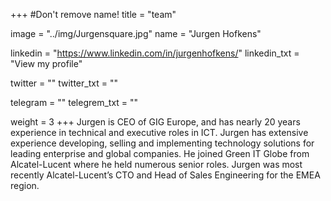 +++
#Don't remove name!
title = "team"

image = "../img/Jurgensquare.jpg"
name = "Jurgen Hofkens"

linkedin = "https://www.linkedin.com/in/jurgenhofkens/"
linkedin_txt = "View my profile"

twitter = ""
twitter_txt = ""

telegram = ""
telegrem_txt = ""

weight = 3
+++
Jurgen is CEO of GIG Europe, and has nearly 20 years experience in technical and executive roles in ICT.  Jurgen has extensive experience developing, selling and implementing technology solutions for leading enterprise and global companies.  He joined Green IT Globe from Alcatel-Lucent where he held numerous senior roles.  Jurgen was most recently Alcatel-Lucent’s CTO and Head of Sales Engineering for the EMEA region.
